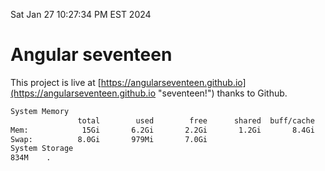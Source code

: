 Sat Jan 27 10:27:34 PM EST 2024

# Angular seventeen


This project is live at [https://angularseventeen.github.io](https://angularseventeen.github.io "seventeen!") thanks to Github.

```bash
System Memory
               total        used        free      shared  buff/cache   available
Mem:            15Gi       6.2Gi       2.2Gi       1.2Gi       8.4Gi       9.1Gi
Swap:          8.0Gi       979Mi       7.0Gi
System Storage
834M	.

